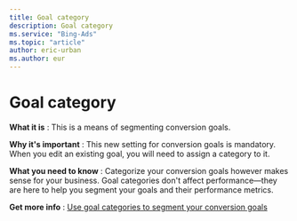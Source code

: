 ```yaml
---
title: Goal category
description: Goal category
ms.service: "Bing-Ads"
ms.topic: "article"
author: eric-urban
ms.author: eur
---
```


# Goal category

**What it is** : This is a means of segmenting conversion goals.

**Why it's important** : This new setting for conversion goals is mandatory. When you edit an existing goal, you will need to assign a category to it.

**What you need to know** : Categorize your conversion goals however makes sense for your business. Goal categories don't affect performance—they are here to help you segment your goals and their performance metrics.

**Get more info** : [Use goal categories to segment your conversion goals](../hlp_BA_CONC_UET_GoalCategory.md)


